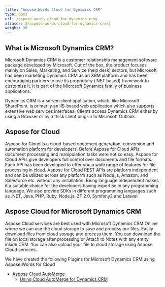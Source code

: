 ```yaml
---
title: "Aspose.Words Cloud for Dynamics CRM"
type: docs
url: /aspose-words-cloud-for-dynamics-crm/
aliases: [/aspose-words-cloud-for-dynamics-crm/]
weight: 30
---
```


## What is Microsoft Dynamics CRM?

Microsoft Dynamics CRM is a customer relationship management software package developed by Microsoft. Out of the box, the product focuses mainly on Sales, Marketing, and Service (help desk) sectors, but Microsoft has been marketing Dynamics CRM as an XRM platform and has been encouraging partners to use its proprietary (.NET based) framework to customize it. It is part of the Microsoft Dynamics family of business applications.

Dynamics CRM is a server-client application, which, like Microsoft SharePoint, is primarily an IIS-based web application which also supports extensive web services interfaces. Clients access Dynamics CRM either by using a Browser or by a thick client plug-in to Microsoft Outlook.

## Aspose for Cloud

Aspose for Cloud is a cloud-based document generation, conversion and automation platform for developers. Before Aspose for Cloud APIs document processing and manipulation tasks were not so easy. Aspose for Cloud APIs give developers full control over documents and file formats. Each API has been developed to offer you a wide range of features for file processing in cloud. Aspose for Cloud REST APIs are platform independent and can be utilized across any platform such as Node.js, Amazon, and Salesforce etc. without any installation. Being language independent makes it a suitable choice for the developers having expertise in any programming language. We also provide SDKs in different programming languages such as .NET, Java, PHP, Ruby, Node.js, ZF 2.0, Symfony2 and Laravel.

## Aspose Cloud for Microsoft Dynamics CRM

Aspose Cloud services are best used with Microsoft Dynamics CRM Online where we can use the cloud storage to save and process our files. Easily download files from cloud storage and process them. You can download the file on local storage after processing or Attach to Notes with any entity inside CRM. You can also upload your file to cloud storage using Aspose Cloud services.

We have created the following Plugins for Microsoft Dynamics CRM using Aspose.Words for Cloud

- [Aspose Cloud AutoMerge](/aspose-cloud-automerge/)
  - [Using Cloud AutoMerge for Dynamics CRM](/using-cloud-automerge-for-dynamics-crm/)
